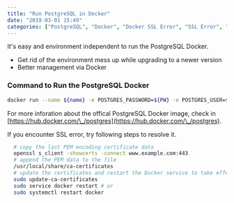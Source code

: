 ```yaml
---
title: "Run PostgreSQL in Docker"
date: "2019-03-01 15:49"
categories: ["PostgreSQL", "Docker", "Docker SSL Error", "SSL Error", "Ceterficate Error"]
---
```


It's easy and environment independent to run the PostgreSQL Docker.
* Get rid of the environment mess up while upgrading to a newer version
* Better management via Docker

### Command to Run the PostgreSQL Docker
```bash
docker run --name ${name} -e POSTGRES_PASSWORD=${PW} -e POSTGRES_USER=${USER} -e POSTGRES_DB=${DEFAULT DATABSE} --mount type=bind,source=${SOURCE ABS PATH},target=${TARGET PATH IN THE DOCKER} -p 5432:5432 -d postgres:latest
```

For more inforation about the offical PostgreSQL Docker image, check in [https://hub.docker.com/\_/postgres](https://hub.docker.com/\_/postgres).

If you encounter SSL error, try following steps to  resolve it.
```bash
  # copy the last PEM encoding certificate data
  openssl s_client -showcerts -connect www.example.com:443
  # append the PEM data to the file
  /usr/local/share/ca-certificates
  # update the certificates and restart the Docker service to take effetc
  sudo update-ca-certificates
  sudo service docker restart # or
  sudo systemctl restart docker
```

